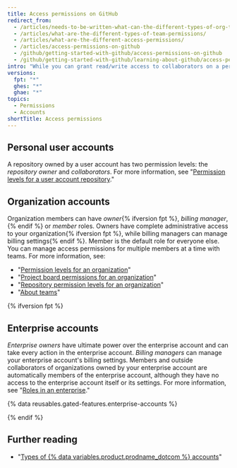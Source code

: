 ```yaml
---
title: Access permissions on GitHub
redirect_from:
  - /articles/needs-to-be-written-what-can-the-different-types-of-org-team-permissions-do/
  - /articles/what-are-the-different-types-of-team-permissions/
  - /articles/what-are-the-different-access-permissions/
  - /articles/access-permissions-on-github
  - /github/getting-started-with-github/access-permissions-on-github
  - /github/getting-started-with-github/learning-about-github/access-permissions-on-github
intro: "While you can grant read/write access to collaborators on a personal repository, members of an organization can have more granular access permissions for the organization's repositories."
versions:
  fpt: "*"
  ghes: "*"
  ghae: "*"
topics:
  - Permissions
  - Accounts
shortTitle: Access permissions
---
```


## Personal user accounts

A repository owned by a user account has two permission levels: the _repository owner_ and _collaborators_. For more information, see "[Permission levels for a user account repository](/articles/permission-levels-for-a-user-account-repository)."

## Organization accounts

Organization members can have _owner_{% ifversion fpt %}, _billing manager_,{% endif %} or _member_ roles. Owners have complete administrative access to your organization{% ifversion fpt %}, while billing managers can manage billing settings{% endif %}. Member is the default role for everyone else. You can manage access permissions for multiple members at a time with teams. For more information, see:

- "[Permission levels for an organization](/articles/permission-levels-for-an-organization)"
- "[Project board permissions for an organization](/articles/project-board-permissions-for-an-organization)"
- "[Repository permission levels for an organization](/articles/repository-permission-levels-for-an-organization)"
- "[About teams](/articles/about-teams)"

{% ifversion fpt %}

## Enterprise accounts

_Enterprise owners_ have ultimate power over the enterprise account and can take every action in the enterprise account. _Billing managers_ can manage your enterprise account's billing settings. Members and outside collaborators of organizations owned by your enterprise account are automatically members of the enterprise account, although they have no access to the enterprise account itself or its settings. For more information, see "[Roles in an enterprise](/github/setting-up-and-managing-your-enterprise/roles-in-an-enterprise)."

{% data reusables.gated-features.enterprise-accounts %}

{% endif %}

## Further reading

- "[Types of {% data variables.product.prodname_dotcom %} accounts](/articles/types-of-github-accounts)"
